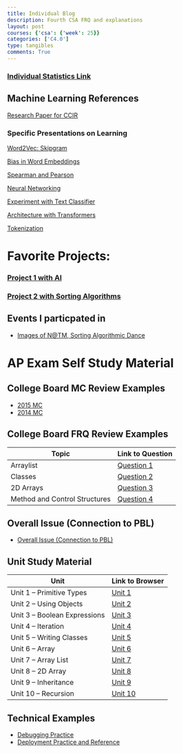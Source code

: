 ```yaml
---
title: Individual Blog
description: Fourth CSA FRQ and explanations
layout: post
courses: {'csa': {'week': 25}}
categories: ['C4.0']
type: tangibles
comments: True
---
```


### [Individual Statistics Link](https://github.com/Pitsco)

## Machine Learning References
[Research Paper for CCIR](https://docs.google.com/document/d/1_575a5hAQGO-7pBOH6bUVmYaq5ABJVvQB9EGZTaP06M/edit)

### Specific Presentations on Learning
[Word2Vec: Skipgram](https://docs.google.com/presentation/d/18CeCmyvF00gdGHwpeWPgYNN8dw1TAhZpfrW7DAvfCB4/edit?usp=sharing)

[Bias in Word Embeddings](https://docs.google.com/presentation/d/14LludgojSkUU3r244cm7zAvoUSyNO2165azcBWau0eo/edit?usp=sharing)

[Spearman and Pearson](https://docs.google.com/presentation/d/1cGtHaCEioDsbvXH2LuOJKJQOjiGZNfryWEQrpImV7hQ/edit?usp=sharing)

[Neural Networking](https://docs.google.com/presentation/d/1W0j50C2iT3YXFOsJPkln7BWABxgp8RjDaVmgDYLv79o/edit?usp=sharing)

[Experiment with Text Classifier](https://docs.google.com/presentation/d/1mFr_T-aFGeSjsw-boKkq0RkYjctZsOPFIJ4_wXaI3v0/edit?usp=sharing)

[Architecture with Transformers](https://docs.google.com/presentation/d/1crGu4XM_SPTvwpa7QyQOyaqaHh1EY2VlUeMU0pKXNBA/edit?usp=sharing)

[Tokenization](https://docs.google.com/presentation/d/1Fzqv962cuaKwe3GyODgIhm8yJao_dIvu3vxjaaabyOU/edit?usp=sharing)

# Favorite Projects:
### [Project 1 with AI]({{site.baseurl}}/c4.0/2024/05/30/Second-Project.html)
### [Project 2 with Sorting Algorithms]({{site.baseurl}}/c4.0/2024/05/30/First-Project.html)

## Events I particpated in
- [Images of N@TM, Sorting Algorithmic Dance]({{site.baseurl}}/c4.0/2024/05/30/Events-I-Participated-in.html)


# AP Exam Self Study Material

## College Board MC Review Examples

- [2015 MC](https://pitsco.github.io/personal/c4.0/2023/12/22/CB-2015-quiz-notes.html)
- [2014 MC](https://pitsco.github.io/personal/c4.0/2023/11/05/CollegeBoard-Practice-Test.html)

## College Board FRQ Review Examples

| Topic                               | Link to Question                                                                 |
|-------------------------------------|---------------------------------------------------------------------------------|
| Arraylist                           | [Question 1](https://pitsco.github.io/personal/c4.0/2024/02/19/CSA-FRQ-Q1.html)  |
| Classes                             | [Question 2](https://pitsco.github.io/personal/c4.0/2024/02/23/CSA-FRQ-Q2.html)  |
| 2D Arrays                           | [Question 3](https://pitsco.github.io/personal/c4.0/2024/02/24/CSA-FRQ-Q3.html)  |
| Method and Control Structures       | [Question 4](https://pitsco.github.io/personal/c4.0/2024/02/25/CSA-FRQ-Q4.html)  |

## Overall Issue (Connection to PBL)

- [Overall Issue (Connection to PBL)](https://github.com/Pitsco/personal/issues/6)

## Unit Study Material

| Unit                               | Link to Browser                                                                   |
|------------------------------------|------------------------------------------------------------------------------------|
| Unit 1 – Primitive Types           | [Unit 1](https://pitsco.github.io/personal/c4.0/2024/04/21/Unit-1-Study.html)      |
| Unit 2 – Using Objects             | [Unit 2](https://pitsco.github.io/personal/c4.0/2024/04/21/Unit-1-Study.html)      |
| Unit 3 – Boolean Expressions       | [Unit 3](https://pitsco.github.io/personal/c4.0/2024/04/21/Unit-1-Study.html)      |
| Unit 4 – Iteration                 | [Unit 4](https://pitsco.github.io/personal/c4.0/2024/04/21/Unit-1-Study.html)      |
| Unit 5 – Writing Classes           | [Unit 5](https://pitsco.github.io/personal/c4.0/2024/04/21/Unit-1-Study.html)      |
| Unit 6 – Array                     | [Unit 6](https://pitsco.github.io/personal/c4.0/2024/04/21/Unit-1-Study.html)      |
| Unit 7 – Array List                | [Unit 7](https://pitsco.github.io/personal/c4.0/2024/04/21/Unit-1-Study.html)      |
| Unit 8 – 2D Array                  | [Unit 8](https://pitsco.github.io/personal/c4.0/2024/04/21/Unit-1-Study.html)      |
| Unit 9 – Inheritance               | [Unit 9](https://pitsco.github.io/personal/c4.0/2024/04/21/Unit-1-Study.html)      |
| Unit 10 – Recursion                | [Unit 10](https://pitsco.github.io/personal/c4.0/2024/04/21/Unit-1-Study.html)     |

## Technical Examples

- [Debugging Practice](https://github.com/Pitsco/personal/issues/7)
- [Deployment Practice and Reference](https://github.com/Pitsco/personal/issues/5)
